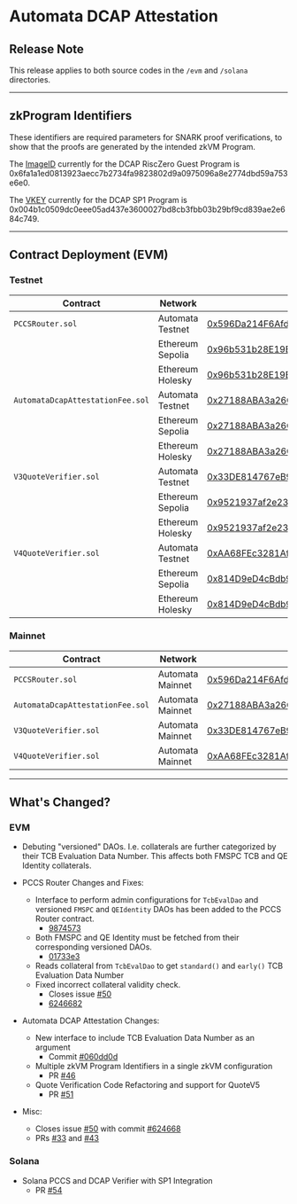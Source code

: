 # Automata DCAP Attestation

## Release Note

This release applies to both source codes in the `/evm` and `/solana` directories.

---

## zkProgram Identifiers

These identifiers are required parameters for SNARK proof verifications, to show that the proofs are generated by the intended zkVM Program.

The [ImageID](https://dev.risczero.com/terminology#image-id) currently for the DCAP RiscZero Guest Program is 0x6fa1a1ed0813923aecc7b2734fa9823802d9a0975096a8e2774dbd59a753e6e0.

The [VKEY](https://docs.succinct.xyz/verification/onchain/solidity-sdk.html?#finding-your-program-vkey) currently for the DCAP SP1 Program is 0x004b1c0509dc0eee05ad437e3600027bd8cb3fbb03b29bf9cd839ae2e684c749.

---

## Contract Deployment (EVM)

### Testnet

| Contract | Network | Address |
| --- | --- | --- |
| `PCCSRouter.sol` | Automata Testnet | [0x596Da214F6Afd15078eD72884b69D9af0C4897a1](https://explorer-testnet.ata.network/address/0x596Da214F6Afd15078eD72884b69D9af0C4897a1) |
|  | Ethereum Sepolia | [0x96b531b28E19Bc7887e9c07797bF504aD497aBED](https://sepolia.etherscan.io/address/0x96b531b28E19Bc7887e9c07797bF504aD497aBED) |
|  | Ethereum Holesky | [0x96b531b28E19Bc7887e9c07797bF504aD497aBED](https://holesky.etherscan.io/address/0x96b531b28E19Bc7887e9c07797bF504aD497aBED) |
| `AutomataDcapAttestationFee.sol` | Automata Testnet | [0x27188ABA3a26CBb806eF4C67de9b05D7d792EC10](https://explorer-testnet.ata.network/address/0x27188ABA3a26CBb806eF4C67de9b05D7d792EC10) |
|  | Ethereum Sepolia | [0x27188ABA3a26CBb806eF4C67de9b05D7d792EC10](https://sepolia.etherscan.io/address/0x27188ABA3a26CBb806eF4C67de9b05D7d792EC10) |
|  | Ethereum Holesky | [0x27188ABA3a26CBb806eF4C67de9b05D7d792EC10](https://holesky.etherscan.io/address/0x27188ABA3a26CBb806eF4C67de9b05D7d792EC10) |
| `V3QuoteVerifier.sol` | Automata Testnet | [0x33DE814767eB99eD1D963033bc76c65Aa65B24a5](https://explorer-testnet.ata.network/address/0x33DE814767eB99eD1D963033bc76c65Aa65B24a5) |
|  | Ethereum Sepolia | [0x9521937af2e2394b2bB0d3dFc43dbc131B82D34C](https://sepolia.etherscan.io/address/0x9521937af2e2394b2bB0d3dFc43dbc131B82D34C) |
|  | Ethereum Holesky | [0x9521937af2e2394b2bB0d3dFc43dbc131B82D34C](https://holesky.etherscan.io/address/0x9521937af2e2394b2bB0d3dFc43dbc131B82D34C) |
| `V4QuoteVerifier.sol` | Automata Testnet | [0xAA68FEc3281Af295EE37CFf279852Fa5C20FD227](https://explorer-testnet.ata.network/address/0xAA68FEc3281Af295EE37CFf279852Fa5C20FD227) |
|  | Ethereum Sepolia | [0x814D9eD4cBdb922684d5AeB40bd45CD3489F3CD4](https://sepolia.etherscan.io/address/0x814D9eD4cBdb922684d5AeB40bd45CD3489F3CD4) |
|  | Ethereum Holesky | [0x814D9eD4cBdb922684d5AeB40bd45CD3489F3CD4](https://holesky.etherscan.io/address/0x814D9eD4cBdb922684d5AeB40bd45CD3489F3CD4) |

### Mainnet

| Contract | Network | Address |
| --- | --- | --- |
| `PCCSRouter.sol` | Automata Mainnet | [0x596Da214F6Afd15078eD72884b69D9af0C4897a1](https://explorer.ata.network/address/0x596Da214F6Afd15078eD72884b69D9af0C4897a1) |
| `AutomataDcapAttestationFee.sol` | Automata Mainnet | [0x27188ABA3a26CBb806eF4C67de9b05D7d792EC10](https://explorer.ata.network/address/0x27188ABA3a26CBb806eF4C67de9b05D7d792EC10) |
| `V3QuoteVerifier.sol` | Automata Mainnet | [0x33DE814767eB99eD1D963033bc76c65Aa65B24a5](https://explorer.ata.network/address/0x33DE814767eB99eD1D963033bc76c65Aa65B24a5) |
| `V4QuoteVerifier.sol` | Automata Mainnet | [0xAA68FEc3281Af295EE37CFf279852Fa5C20FD227](https://explorer.ata.network/address/0xAA68FEc3281Af295EE37CFf279852Fa5C20FD227) |

---

## What's Changed?

### EVM

- Debuting "versioned" DAOs. I.e. collaterals are further categorized by their TCB Evaluation Data Number. This affects both FMSPC TCB and QE Identity collaterals.

- PCCS Router Changes and Fixes:
    - Interface to perform admin configurations for `TcbEvalDao` and versioned `FMSPC` and `QEIdentity` DAOs has been added to the PCCS Router contract.
        - [9874573](https://github.com/automata-network/automata-dcap-attestation/commit/9874573fcd9080851e094dcfa90aa6c7c33905b2)
    - Both FMSPC and QE Identity must be fetched from their corresponding versioned DAOs.
        - [01733e3](https://github.com/automata-network/automata-dcap-attestation/commit/01733e37f8df62847318ae08c38c6f2f95f8eb17)
    - Reads collateral from `TcbEvalDao` to get `standard()` and `early()` TCB Evaluation Data Number
    - Fixed incorrect collateral validity check.
        - Closes issue [#50](https://github.com/automata-network/automata-dcap-attestation/issues/50)
        - [6246682](https://github.com/automata-network/automata-dcap-attestation/commit/62466820089a124ac872e6cedbae2a4cdae416b0)
- Automata DCAP Attestation Changes:
    - New interface to include TCB Evaluation Data Number as an argument
        - Commit [#060dd0d](https://github.com/automata-network/automata-dcap-attestation/pull/52/commits/060dd0d6a61facf3f0ae68f6dd23ab45acbd6fee)
    - Multiple zkVM Program Identifiers in a single zkVM configuration
        - PR [#46](https://github.com/automata-network/automata-dcap-attestation/pull/46)
    - Quote Verification Code Refactoring and support for QuoteV5
        - PR [#51](https://github.com/automata-network/automata-dcap-attestation/pull/51)
- Misc:
    - Closes issue [#50](https://github.com/automata-network/automata-dcap-attestation/issues/50) with commit [#624668](https://github.com/automata-network/automata-dcap-attestation/pull/52/commits/62466820089a124ac872e6cedbae2a4cdae416b0)
    - PRs [#33](https://github.com/automata-network/automata-dcap-attestation/pull/33) and [#43](https://github.com/automata-network/automata-dcap-attestation/pull/43)

### Solana

- Solana PCCS and DCAP Verifier with SP1 Integration
    - PR [#54](https://github.com/automata-network/automata-dcap-attestation/pull/54)